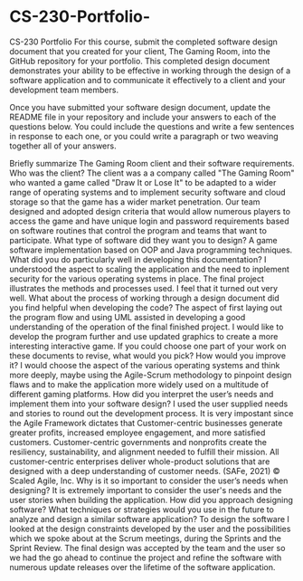 # CS-230-Portfolio-
CS-230 Portfolio 
For this course, submit the completed software design document that you created for your client, The Gaming Room, into the GitHub repository for your portfolio. This completed design document demonstrates your ability to be effective in working through the design of a software application and to communicate it effectively to a client and your development team members.

Once you have submitted your software design document, update the README file in your repository and include your answers to each of the questions below. You could include the questions and write a few sentences in response to each one, or you could write a paragraph or two weaving together all of your answers.

Briefly summarize The Gaming Room client and their software requirements. Who was the client? The client was a a company called "The Gaming Room" who wanted a game called "Draw It or Lose It" to be adapted to a wider range of operating systems and to implement security software and cloud storage so that the game has a wider market penetration. Our team designed and adopted design criteria that would allow numerous players to access the game and have unique login and password requirements based on software routines that control the program and teams that want to participate. What type of software did they want you to design? A game software implementation based on OOP and Java programming techniques.
What did you do particularly well in developing this documentation?
I understood the aspect to scaling the application and the need to inplement security for the various operating systems in place. The final project illustrates the methods and processes used. I feel that it turned out very well.
What about the process of working through a design document did you find helpful when developing the code?
The aspect of first laying out the program flow and using UML assisted in developing a good understanding of the operation of the final finished project. I would like to develop the program further and use updated graphics to create a more interesting interactive game.
If you could choose one part of your work on these documents to revise, what would you pick? How would you improve it?
I would choose the aspect of the various operating systems and think more deeply, maybe using the Agile-Scrum methodology to pinpoint design flaws and to make the application more widely used on a multitude of different gaming platforms.
How did you interpret the user’s needs and implement them into your software design?
I used the user supplied needs and stories to round out the development process. It is very impostant since the Agile Framework dictates that Customer-centric businesses generate greater profits, increased employee engagement, and more satisfied customers. Customer-centric governments and nonprofits create the resiliency, sustainability, and alignment needed to fulfill their mission. All customer-centric enterprises deliver whole-product solutions that are designed with a deep understanding of customer needs. (SAFe, 2021)
© Scaled Agile, Inc.
Why is it so important to consider the user’s needs when designing?
It is extremely important to consider the user's needs and the user stories when building the application.
How did you approach designing software? What techniques or strategies would you use in the future to analyze and design a similar software application?
To design the software I looked at the design constraints developed by the user and the possibilities which we spoke about at the Scrum meetings, during the Sprints and the Sprint Review. The final design was accepted by the team and the user so we had the go ahead to continue the project and refine the software with numerous update releases over the lifetime of the software application.
